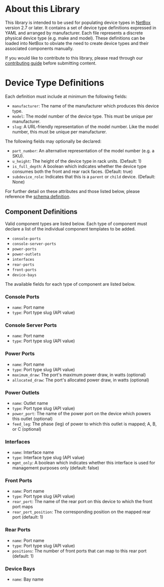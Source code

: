 # About this Library

This library is intended to be used for populating device types in [NetBox](https://github.com/netbox-community/netbox)
version 2.7 or later. It contains a set of device type definitions expressed in YAML and arranged by manufacturer. Each
file represents a discrete physical device type (e.g. make and model). These definitions can be loaded into NetBox to
obviate the need to create device types and their associated components manually.

If you would like to contribute to this library, please read through our [contributing guide](CONTRIBUTING.md) before
submitting content.

# Device Type Definitions

Each definition must include at minimum the following fields:

* `manufacturer`: The name of the manufacturer which produces this device type.
* `model`: The model number of the device type. This must be unique per manufacturer.
* `slug`: A URL-friendly representation of the model number. Like the model number, this must be unique per
  manufacturer.

The following fields may optionally be declared:

* `part_number`: An alternative representation of the model number (e.g. a SKU).
* `u_height`: The height of the device type in rack units. (Default: 1)
* `is_full_depth`: A boolean which indicates whether the device type consumes both the front and rear rack faces.
  (Default: true)
* `subdevice_role`: Indicates that this is a `parent` or `child` device. (Default: None)

For further detail on these attributes and those listed below, please reference the
[schema definition](tests/schema.json).

## Component Definitions

Valid component types are listed below. Each type of component must declare a list of the individual component templates
to be added.

* `console-ports`
* `console-server-ports`
* `power-ports`
* `power-outlets`
* `interfaces`
* `rear-ports`
* `front-ports`
* `device-bays`

The available fields for each type of component are listed below.

### Console Ports

* `name`: Port name
* `type`: Port type slug (API value)

### Console Server Ports

* `name`: Port name
* `type`: Port type slug (API value)

### Power Ports

* `name`: Port name
* `type`: Port type slug (API value)
* `maximum_draw`: The port's maximum power draw, in watts (optional)
* `allocated_draw`: The port's allocated power draw, in watts (optional)

### Power Outlets

* `name`: Outlet name
* `type`: Port type slug (API value)
* `power_port`: The name of the power port on the device which powers this outlet (optional)
* `feed_leg`: The phase (leg) of power to which this outlet is mapped; A, B, or C (optional)

### Interfaces

* `name`: Interface name
* `type`: Interface type slug (API value)
* `mgmt_only`: A boolean which indicates whether this interface is used for management purposes only (default: false)

### Front Ports

* `name`: Port name
* `type`: Port type slug (API value)
* `rear_port`: The name of the rear port on this device to which the front port maps
* `rear_port_position`: The corresponding position on the mapped rear port (default: 1)

### Rear Ports

* `name`: Port name
* `type`: Port type slug (API value)
* `positions`: The number of front ports that can map to this rear port (default: 1)

### Device Bays

* `name`: Bay name
